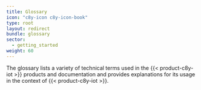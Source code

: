 ```yaml
---
title: Glossary
icon: "c8y-icon c8y-icon-book"
type: root
layout: redirect
bundle: glossary
sector:
  - getting_started
weight: 60
---
```


The glossary lists a variety of technical terms used in the {{< product-c8y-iot >}} products and documentation and provides explanations for its usage in the context of {{< product-c8y-iot >}}.

